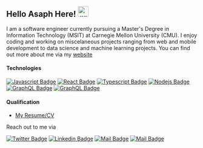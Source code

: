 ## Hello Asaph Here! <img src="https://user-images.githubusercontent.com/1303154/88677602-1635ba80-d120-11ea-84d8-d263ba5fc3c0.gif" width="28px" height="28px" alt="greeting">

I am a software engineer currently pursuing a Master's Degree in Information Technology (MSIT) at Carnegie Mellon University (CMU). I enjoy coding and working on miscelaneous projects ranging from web and mobile development to data science and machine learning projects. You can find out more about me via my [website](https://portfolio-asaph.herokuapp.com/)

#### Technologies

[![Javascript Badge](https://img.shields.io/badge/-Javascript-F0DB4F?style=for-the-badge&labelColor=black&logo=javascript&logoColor=F0DB4F)](#)
[![React Badge](https://img.shields.io/badge/-React-61DBFB?style=for-the-badge&labelColor=black&logo=react&logoColor=61DBFB)](#)
[![Typescript Badge](https://img.shields.io/badge/-Typescript-007acc?style=for-the-badge&labelColor=black&logo=typescript&logoColor=007acc)](#) 
[![Nodejs Badge](https://img.shields.io/badge/-Nodejs-3C873A?style=for-the-badge&labelColor=black&logo=node.js&logoColor=3C873A)](#) 
[![GraphQL Badge](https://img.shields.io/badge/-Python-e535ab?style=for-the-badge&labelColor=black&logo=python&logoColor=e535ab)](#)
[![GraphQL Badge](https://img.shields.io/badge/-Pandas-e535ab?style=for-the-badge&labelColor=black&logo=pandas&logoColor=61DBFB)](#)


#### Qualification
- [My Resume/CV](https://github.com/asaphirabaruta/asaphirabaruta/Resume/Asaph_Resume.pdf)


Reach out to me via

[![Twitter Badge](https://img.shields.io/badge/-@Asaph_Ira-1ca0f1?style=flat&labelColor=1ca0f1&logo=twitter&logoColor=white&link=https://twitter.com/Asaph_Ira)](https://twitter.com/Asaph_Ira)
[![Linkedin Badge](https://img.shields.io/badge/-Asaph-0e76a8?style=flat&labelColor=0e76a8&logo=linkedin&logoColor=white)](https://www.linkedin.com/in/asaph-irabaruta-745087176) [![Mail Badge](https://img.shields.io/badge/-@asaphirabaruta-e84393?style=flat&labelColor=e84393&logo=instagram&logoColor=white)](https://www.instagram.com/asaphirabaruta) [![Mail Badge](https://img.shields.io/badge/-asaphirabaruta1-c0392b?style=flat&labelColor=c0392b&logo=gmail&logoColor=white)](mailto:asaphirabaruta1@gmail.com)

